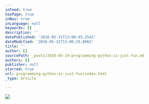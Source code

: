```yaml
---
inFeed: true
hasPage: true
inNav: true
inLanguage: null
keywords: []
description: ''
datePublished: '2016-05-31T13:00:45.254Z'
dateModified: '2016-05-31T13:00:29.806Z'
title: ''
author: []
sourcePath: _posts/2016-05-19-programming-python-is-just-fun.md
authors: []
publisher: null
starred: true
url: programming-python-is-just-fun/index.html
_type: Article

---
```

![](https://the-grid-user-content.s3-us-west-2.amazonaws.com/47ecad15-76e9-4011-8674-3f06ec750681.jpg)